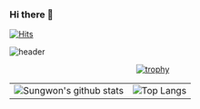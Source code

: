 ### Hi there 👋
	
[![Hits](https://hits.seeyoufarm.com/api/count/incr/badge.svg?url=https%3A%2F%2Fgithub.com%2Fsungwon-097)](https://hits.seeyoufarm.com)

![header](https://capsule-render.vercel.app/api?type=rounded&color=auto&text=Sungwon_Choi&height=200&fontSize=100)

<div align=center>
	
[![trophy](https://github-profile-trophy.vercel.app/?username=sungwon-097&theme=chalk&row=1&column=7)](https://github.com/ryo-ma/github-profile-trophy)

|||
|---|---|
![Sungwon's github stats](https://github-readme-stats.vercel.app/api?username=sungwon-097&show_icons=true&theme=dark&height=200)|![Top Langs](https://github-readme-stats.vercel.app/api/top-langs/?username=sungwon-097&layout=compact&theme=dark&height=200)
	
</div> 
